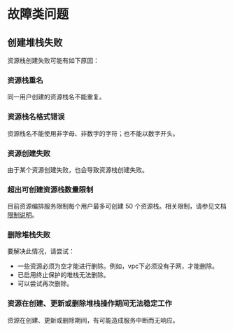 # 故障类问题

## 创建堆栈失败

资源栈创建失败可能有如下原因：

### **资源栈重名**
同一用户创建的资源栈名不能重复。

### **资源栈名格式错误**
资源栈名不能使用非字母、非数字的字符；也不能以数字开头。

### **资源创建失败**
由于某个资源创建失败，也会导致资源栈创建失败。

### **超出可创建资源栈数量限制**
目前资源编排服务限制每个用户最多可创建 50 个资源栈。相关限制，请参见文档 [限制说明](./产品简介.md#限制说明)。


### **删除堆栈失败**
要解决此情况，请尝试：

* 一些资源必须为空才能进行删除。例如，vpc下必须没有子网，才能删除。
* 已启用终止保护的堆栈无法删除。
* 可以尝试再次删除。


### **资源在创建、更新或删除堆栈操作期间无法稳定工作**
资源在创建、更新或删除期间，有可能造成服务中断而无响应。


